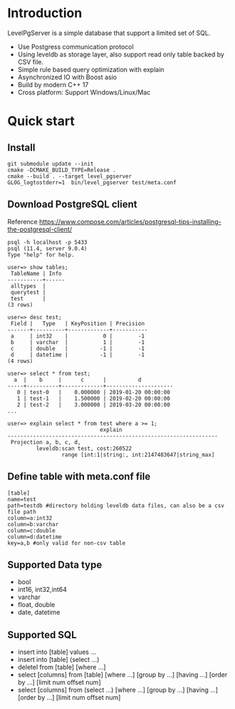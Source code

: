 # Introduction

LevelPgServer is a simple database that support a limited set of SQL. 

* Use Postgress communication protocol
* Using leveldb as storage layer, also support read only table backed by CSV file.
* Simple rule based query optimization with explain
* Asynchronized IO with Boost asio
* Build by modern C++ 17
* Cross platform: Support Windows/Linux/Mac

# Quick start
## Install
```
git submodule update --init
cmake -DCMAKE_BUILD_TYPE=Release .
cmake --build . --target level_pgserver 
GLOG_logtostderr=1  bin/level_pgserver test/meta.conf
```

## Download PostgreSQL client
Reference https://www.compose.com/articles/postgresql-tips-installing-the-postgresql-client/
```
psql -h localhost -p 5433
psql (11.4, server 9.0.4)
Type "help" for help.

user=> show tables;
 TableName | Info
-----------+------
 alltypes  |
 querytest |
 test      |
(3 rows)

user=> desc test;
 Field |   Type   | KeyPosition | Precision
-------+----------+-------------+-----------
 a     | int32    |           0 |        -1
 b     | varchar  |           1 |        -1
 c     | double   |          -1 |        -1
 d     | datetime |          -1 |        -1
(4 rows)

user=> select * from test;
  a  |    b     |      c      |          d
-----+----------+-------------+---------------------
   0 | test-0   |    0.000000 | 2019-01-20 00:00:00
   1 | test-1   |    1.500000 | 2019-02-20 00:00:00
   2 | test-2   |    3.000000 | 2019-03-20 00:00:00
...

user=> explain select * from test where a >= 1;
                             explain
------------------------------------------------------------------
 Projection a, b, c, d,
         leveldb:scan test, cost:260522
                 range [int:1|string:, int:2147483647|string_max]
```

## Define table with meta.conf file
```
[table]
name=test
path=testdb #directory holding leveldb data files, can also be a csv file path
column=a:int32
column=b:varchar
column=c:double
column=d:datetime
key=a,b #only valid for non-csv table
```

## Supported Data type
* bool
* int16, int32,int64
* varchar
* float, double
* date, datetime

## Supported SQL
* insert into [table] values ...
* insert into [table] (select ...)
* deletel from [table] [where ...]
* select [columns] from [table] [where ...] [group by ...] [having ...] [order by ...] [limit num offset num]
* select [columns] from (select ...) [where ...] [group by ...] [having ...] [order by ...] [limit num offset num]
